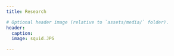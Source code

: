 ```yaml
---
title: Research

# Optional header image (relative to `assets/media/` folder).
header:
  caption: 
  image: squid.JPG
  
---
```

